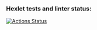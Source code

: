 ### Hexlet tests and linter status:
[![Actions Status](https://github.com/Pakird/frontend-project-lvl1/workflows/hexlet-check/badge.svg)](https://github.com/Pakird/frontend-project-lvl1/actions)